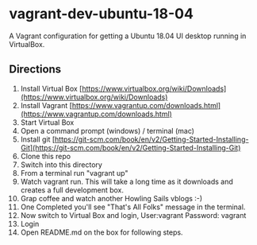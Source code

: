 # vagrant-dev-ubuntu-18-04

A Vagrant configuration for getting a Ubuntu 18.04 UI desktop running in VirtualBox.

## Directions

1. Install Virtual Box [https://www.virtualbox.org/wiki/Downloads](https://www.virtualbox.org/wiki/Downloads)
2. Install Vagrant [https://www.vagrantup.com/downloads.html](https://www.vagrantup.com/downloads.html)
3. Start Virtual Box
4. Open a command prompt (windows) / terminal (mac)
5. Install git [https://git-scm.com/book/en/v2/Getting-Started-Installing-Git](https://git-scm.com/book/en/v2/Getting-Started-Installing-Git)
6. Clone this repo
7. Switch into this directory
8. From a terminal run "vagrant up"
9. Watch vagrant run. This will take a long time as it downloads and creates a full development box.
10. Grap coffee and watch another Howling Sails vblogs :-)
11. One Completed you'll see "That's All Folks" message in the terminal.
12. Now switch to Virtual Box and login, User:vagrant Password: vagrant
13. Login
14. Open README.md on the box for following steps.